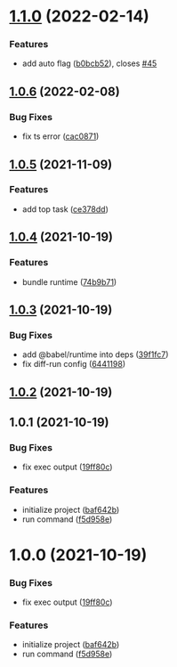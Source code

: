 # [1.1.0](https://github.com/kagawagao/diff-run/compare/v1.0.6...v1.1.0) (2022-02-14)

### Features

- add auto flag ([b0bcb52](https://github.com/kagawagao/diff-run/commit/b0bcb528840fbb374b65804e0d259c12217a16ac)), closes [#45](https://github.com/kagawagao/diff-run/issues/45)

## [1.0.6](https://github.com/kagawagao/diff-run/compare/v1.0.5...v1.0.6) (2022-02-08)

### Bug Fixes

- fix ts error ([cac0871](https://github.com/kagawagao/diff-run/commit/cac0871b0fc5883d00736a35a2b92949bd1287e1))

## [1.0.5](https://github.com/kagawagao/diff-run/compare/v1.0.4...v1.0.5) (2021-11-09)

### Features

- add top task ([ce378dd](https://github.com/kagawagao/diff-run/commit/ce378dd1d96b87c6405b6ca6933a780f8fae2807))

## [1.0.4](https://github.com/kagawagao/diff-run/compare/v1.0.3...v1.0.4) (2021-10-19)

### Features

- bundle runtime ([74b9b71](https://github.com/kagawagao/diff-run/commit/74b9b716ce79dd29c44aa1603ec1847f0af0e617))

## [1.0.3](https://github.com/kagawagao/diff-run/compare/v1.0.2...v1.0.3) (2021-10-19)

### Bug Fixes

- add @babel/runtime into deps ([39f1fc7](https://github.com/kagawagao/diff-run/commit/39f1fc7cb40085dea561fb8eaf680386f6cc212a))
- fix diff-run config ([6441198](https://github.com/kagawagao/diff-run/commit/64411984f3110efd7522a7f5f4912e699dc1382a))

## [1.0.2](https://github.com/kagawagao/diff-run/compare/v1.0.1...v1.0.2) (2021-10-19)

## 1.0.1 (2021-10-19)

### Bug Fixes

- fix exec output ([19ff80c](https://github.com/kagawagao/diff-run/commit/19ff80c0c7fb8ddbe81ba024f62845fa62e073c3))

### Features

- initialize project ([baf642b](https://github.com/kagawagao/diff-run/commit/baf642bea0506981344939938b5bd4e538999b6c))
- run command ([f5d958e](https://github.com/kagawagao/diff-run/commit/f5d958e6adba18484814ac469be7de8881fff277))

# 1.0.0 (2021-10-19)

### Bug Fixes

- fix exec output ([19ff80c](https://github.com/kagawagao/diff-run/commit/19ff80c0c7fb8ddbe81ba024f62845fa62e073c3))

### Features

- initialize project ([baf642b](https://github.com/kagawagao/diff-run/commit/baf642bea0506981344939938b5bd4e538999b6c))
- run command ([f5d958e](https://github.com/kagawagao/diff-run/commit/f5d958e6adba18484814ac469be7de8881fff277))
